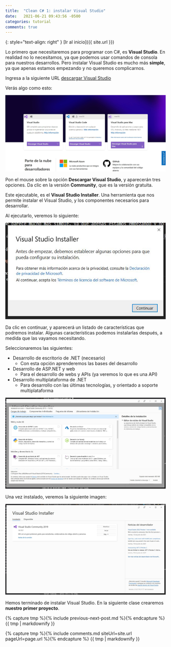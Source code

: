 ```yaml
---
title:  "Clean C# 1: instalar Visual Studio"
date:   2021-06-21 09:43:56 -0500
categories: tutorial
comments: true
---
```


{: style="text-align: right" }
[Ir al inicio]({{ site.url }})

Lo primero que necesitaremos para programar con C#, es **Visual Studio**.
En realidad no lo necesitamos, ya que podemos usar comandos de consola para nuestros desarrollos. Pero instalar Visual Studio es mucho más **simple**, ya que apenas estamos empezando y no queremos complicarnos.

Ingresa a la siguiente URL [descargar Visual Studio](https://visualstudio.microsoft.com/es/)

Verás algo como esto:

![Instalar Visual Studio](/assets/images/1_InstallVS/1.JPG)

Pon el mouse sobre la opción **Descargar Visual Studio**, y aparecerán tres opciones.
Da clic en la versión **Community**, que es la versión gratuita.

Este ejecutable, es el **Visual Studio Installer**. Una herramienta que nos permite instalar el Visual Studio, y los componentes necesarios para desarrollar.

Al ejecutarlo, veremos lo siguiente:

![Instalar Visual Studio 2](/assets/images/1_InstallVS/2.JPG)

Da clic en continuar, y aparecerá un listado de características que podremos instalar. Algunas características podemos instalarlas después, a medida que las vayamos necesitando. 

Seleccionaremos las siguientes:

- Desarrollo de escritorio de .NET (necesario)
    - Con esta opción aprenderemos las bases del desarrollo
- Desarrollo de ASP.NET y web
    - Para el desarrollo de webs y APIs (ya veremos lo que es una API)
- Desarrollo multiplataforma de .NET
    - Para desarrollo con las últimas tecnologías, y orientado a soporte multiplataforma

![Instalar Visual Studio 3](/assets/images/1_InstallVS/3.JPG)

Una vez instalado, veremos la siguiente imagen:

![Instalar Visual Studio 4](/assets/images/1_InstallVS/4.JPG)

Hemos terminado de instalar Visual Studio. En la siguiente clase crearemos **nuestro primer proyecto**.

{% capture tmp %}{% include previous-next-post.md %}{% endcapture %}
{{ tmp | markdownify }}

{% capture tmp %}{% include comments.md siteUrl=site.url pageUrl=page.url %}{% endcapture %}
{{ tmp | markdownify }}
